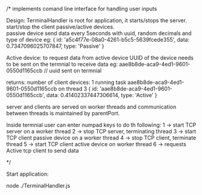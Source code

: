 /*
implements comand line interface for handling user inputs

Design: TerminalHandler is root for application, it starts/stops the server. start/stop the client passive/active devices.  
passive device send data every 5seconds with uuid, random decimals and type of device eg:
{
  id: 'a5c4f77e-08a0-4261-b5c5-5639fcede355',
  data: 0.7347096025707847,
  type: 'Passive'
}

Active device: to request data from active device UUID of the device needs to be sent on the termnial to receive data eg:
aae8b8de-aca9-4ed1-9601-0550d1165ccb   // uuid sent on termnial 

returns:
number of client devices: 1
running task aae8b8de-aca9-4ed1-9601-0550d1165ccb on thread 3
{
  id: 'aae8b8de-aca9-4ed1-9601-0550d1165ccb',
  data: 0.41402337447306614,
  type: 'Active'
}

server and clients are served on worker threads and communication between threads is maintained by parentPort. 

Inside termnial user can enter numpad keys to do th following:
	1 ->  start TCP server on a worker thread
	2 ->  stop TCP server, terminating thread
	3 ->  start TCP client passive device on a worker thread
	4 ->  stop TCP client, terminate thread
	5 ->  start TCP client active device on worker thread
	6 ->  requests Active tcp client to send data  

*/

Start application:

node ./TerminalHandler.js
